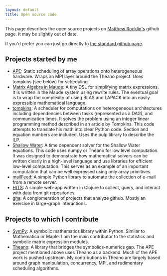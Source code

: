 ```yaml
---
layout: default 
title: Open source code 
---
```


This page describes the open source projects on [Matthew
Rocklin's](http://people.cs.uchicago.edu/~mrocklin) github page. It may
be slightly out of date.

If you'd prefer you can just go directly to [the standard github
page](http://github.com/mrocklin).

Projects started by me
----------------------

-   [APE](http://github.com/mrocklin/ape/): Static scheduling of
    array operations onto heterogeneous hardware. Wraps an MPI layer
    around the Theano project. Uses tompkins (see below) for
    scheduling.
-   [Matrix Algebra in
    Maude](http://github.com/mrocklin/matrix-algebra/): A tiny DSL
    for simplifying matrix expressions. It is written in the Maude
    system using rewrite rules. The eventual goal is to wrap the
    complexity of using BLAS and LAPACK into an easily expressible
    mathematical language.
-   [tompkins](http://github.com/mrocklin/tompkins/): A scheduler
    for computations on heterogeneous architectures including
    dependencies between tasks (represented as a DAG), and
    communication times. It solves the problem using an integer
    linear programming method described in an article by Tompkins.
    This code attempts to translate his math into clear Python code.
    Section and equation numbers are included. Uses the pulp library
    to describe the ILP.
-   [Shallow Water](http://github.com/mrocklin/ShallowWater/): A
    time dependent solver for the Shallow Water equations. This code
    uses numpy or Theano for low level computation. It was designed
    to demonstrate how mathematical solvers can be written clearly
    in a high-level language and use libraries for efficient
    low-level computation. This serves as an example of an important
    computation that can be well expressed using only array
    primitives.
-   [mailFeed](http://github.com/mrocklin/mailFeed): A simple Python
    library to automate the collection of e-mail from a remote
    server.
-   [HITS](http://github.com/mrocklin/hits): A simple web-app
    written in Clojure to collect, query, and interact with data
    from git repositories.
-   [gha](http://github.com/mrocklin/gha): A conglomeration of
    projects that analyze github. Mostly an exercise in large-graph
    interactions.

Projects to which I contribute
------------------------------

-   [SymPy](http://github.com/mrocklin/sympy): A symbolic
    mathematics library within Python. Similar to Mathematica or
    Maple. I am the main contributor to the statistics and symbolic
    matrix expression modules.
-   [Theano](http://github.com/mrocklin/theano): A library that
    bridges the symbolics-numerics gap. The APE project mentioned
    above uses Theano as a backend. Much of the APE work is pushed
    upstream. My contributions in Theano are largely based around
    graph manipulation, concurrency, MPI, and rudimentary scheduling
    algorithms.
